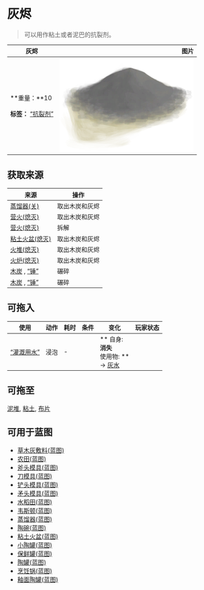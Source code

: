 # 灰烬  
> 可以用作粘土或者泥巴的抗裂剂。  
  
  灰烬  |   图片   
 ----  |  ----:   
 **重量：**10<br><br>**标签：**	[“抗裂剂”](tag_Temper.md)  |  ![](Sprite/Ash.png)   
  
## 获取来源  
来源  |  操作  
----  |  ----  
[蒸馏器(关)](AlembicOff.md)  |  取出木炭和灰烬  
[营火(熄灭)](CampfireExtinguished.md)  |  取出木炭和灰烬  
[营火(熄灭)](CampfireExtinguished.md)  |  拆解  
[粘土火盆(熄灭)](ClayFirePitExtinguished.md)  |  取出木炭和灰烬  
[火堆(熄灭)](FireExtinguished.md)  |  取出木炭和灰烬  
[火炉(熄灭)](StoveExtinguished.md)  |  取出木炭和灰烬  
[木炭](Charcoal.md) , [“锤”](tag_Hammer.md)  |  碾碎  
[木炭](Charcoal.md) , [“锤”](tag_Hammer.md)  |  碾碎  
## 可拖入  
使用  |  动作  |  耗时  |  条件  |  变化  |  玩家状态  
----  |  ----  |  ----  |  ----  |  ----  |  ----  
[“灌溉用水”](tag_WaterFresh.md)  |  浸泡  |  -  |    |  ** 自身: **<br>消失<br>** 使用物: **<br>→ [灰水](LQ_AshWater.md)  |    
## 可拖至  
[泥堆](MudPile.md), [粘土](Clay.md), [布片](ClothSmall.md)  
## 可用于蓝图  
- [草木灰敷料(蓝图)](Bp_AshDressing.md)  
- [农田(蓝图)](Bp_CropPlot.md)  
- [斧头模具(蓝图)](Bp_MoldAxe.md)  
- [刀模具(蓝图)](Bp_MoldKnife.md)  
- [铲头模具(蓝图)](Bp_MoldShovel.md)  
- [矛头模具(蓝图)](Bp_MoldSpear.md)  
- [水稻田(蓝图)](Bp_RicePaddy.md)  
- [韦斯顿(蓝图)](Bp_Weston.md)  
- [蒸馏器(蓝图)](Bp_Alembic.md)  
- [陶碗(蓝图)](Bp_ClayBowl.md)  
- [粘土火盆(蓝图)](Bp_ClayFirePit.md)  
- [小陶罐(蓝图)](Bp_ClayJar.md)  
- [保鲜罐(蓝图)](Bp_ClayPotCooler.md)  
- [陶罐(蓝图)](Bp_ClayVase.md)  
- [烹饪锅(蓝图)](Bp_CookingPot.md)  
- [釉面陶罐(蓝图)](Bp_GlazedVase.md)  
  
  
